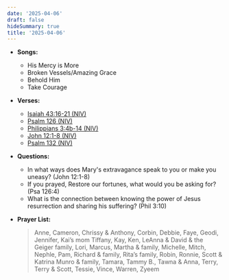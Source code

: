 ```yaml
---
date: '2025-04-06'
draft: false
hideSummary: true
title: '2025-04-06'
---
```


- **Songs:**
  - His Mercy is More
  - Broken Vessels/Amazing Grace
  - Behold Him
  - Take Courage 

- **Verses:**
  - [Isaiah 43:16-21 (NIV)](https://www.biblegateway.com/passage/?search=Isaiah+43%3A16-21&version=NIV)
  - [Psalm 126 (NIV)](https://www.biblegateway.com/passage/?search=Psalm+126&version=NIV)
  - [Philippians 3:4b-14 (NIV)](https://www.biblegateway.com/passage/?search=Philippians+3%3A4b-14&version=NIV)
  - [John 12:1-8 (NIV)](https://www.biblegateway.com/passage/?search=John+12%3A1-8&version=NIV)
  - [Psalm 132 (NIV)](https://www.biblegateway.com/passage/?search=Psalm+132&version=NIV)

- **Questions:**
  - In what ways does Mary's extravagance speak to you or make you uneasy? (John 12:1-8)
  - If you prayed, Restore our fortunes, what would you be asking for? (Psa 126:4)
  - What is the connection between knowing the power of Jesus resurrection and sharing his suffering? (Phil 3:10)

- **Prayer List:**
  > Anne, Cameron, Chrissy & Anthony, Corbin, Debbie, Faye, Geodi,
  > Jennifer, Kai’s mom Tiffany, Kay, Ken, LeAnna & David & the Geiger family,
  > Lori, Marcus, Martha & family, Michelle, Mitch, Nephle, Pam,
  > Richard & family, Rita’s family, Robin, Ronnie, Scott & Katrina Munro & family,
  > Tamara, Tammy B., Tawna & Anna, Terry, Terry & Scott, Tessie, Vince, Warren, Zyeem
